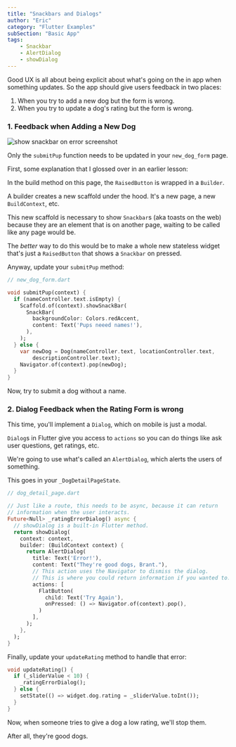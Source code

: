 ```yaml
---
title: "Snackbars and Dialogs"
author: "Eric"
category: "Flutter Examples"
subSection: "Basic App"
tags:
    - Snackbar
    - AlertDialog
    - showDialog
---
```


Good UX is all about being explicit about what's going on the in app when something updates. So the app should give users feedback in two places:
1. When you try to add a new dog but the form is wrong.
2. When you try to update a dog's rating but the form is wrong.

### 1. Feedback when Adding a New Dog

![show snackbar on error screenshot](https://res.cloudinary.com/ericwindmill/image/upload/c_scale,r_5,w_300/v1521398916/flutter_by_example/Simulator_Screen_Shot_-_iPhone_X_-_2018-03-18_at_11.48.20.png)

Only the `submitPup` function needs to be updated in your `new_dog_form` page.

First, some explanation that I glossed over in an earlier lesson:

In the build method on this page, the `RaisedButton` is wrapped in a `Builder`.

A builder creates a new scaffold under the hood. It's a new page, a new `BuildContext`, etc.

This new scaffold is necessary to show `Snackbar`s (aka toasts on the web) because they are an element that is on another page, waiting to be called like any page would be.

The *better* way to do this would be to make a whole new stateless widget that's just a `RaisedButton` that shows a `Snackbar` on pressed.

Anyway, update your `submitPup` method:

```dart
// new_dog_form.dart

void submitPup(context) {
  if (nameController.text.isEmpty) {
    Scaffold.of(context).showSnackBar(
      SnackBar(
        backgroundColor: Colors.redAccent,
        content: Text('Pups neeed names!'),
      ),
    );
  } else {
    var newDog = Dog(nameController.text, locationController.text,
        descriptionController.text);
    Navigator.of(context).pop(newDog);
  }
}
```

Now, try to submit a dog without a name.

### 2. Dialog Feedback when the Rating Form is wrong

This time, you'll implement a `Dialog`, which on mobile is just a modal.

`Dialog`s in Flutter give you access to `actions` so you can do things like ask user questions, get ratings, etc.

We're going to use what's called an `AlertDialog`, which alerts the users of something.

This goes in your `_DogDetailPageState`.

```dart
// dog_detail_page.dart

// Just like a route, this needs to be async, because it can return
// information when the user interacts.
Future<Null> _ratingErrorDialog() async {
  // showDialog is a built-in Flutter method.
  return showDialog(
    context: context,
    builder: (BuildContext context) {
      return AlertDialog(
        title: Text('Error!'),
        content: Text("They're good dogs, Brant."),
        // This action uses the Navigator to dismiss the dialog.
        // This is where you could return information if you wanted to.
        actions: [
          FlatButton(
            child: Text('Try Again'),
            onPressed: () => Navigator.of(context).pop(),
          )
        ],
      );
    },
  );
}
```

Finally, update your `updateRating` method to handle that error:

```dart
void updateRating() {
  if (_sliderValue < 10) {
    _ratingErrorDialog();
  } else {
    setState(() => widget.dog.rating = _sliderValue.toInt());
  }
}
```


Now, when someone tries to give a dog a low rating, we'll stop them.

After all, they're good dogs.
